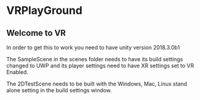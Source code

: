# VRPlayGround

## Welcome to VR

In order to get this to work you need to have unity version 2018.3.0b1

The SampleScene in the scenes folder needs to have its build settings changed to UWP and its player settings need to have XR settings set to VR Enabled.

The 2DTestScene needs to be built with the Windows, Mac, Linux stand alone setting in the build settings window.


